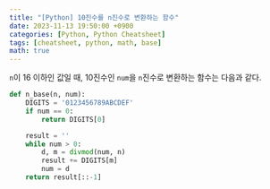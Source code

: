 ```yaml
---
title: "[Python] 10진수를 n진수로 변환하는 함수"
date: 2023-11-13 19:50:00 +0900
categories: [Python, Python Cheatsheet]
tags: [cheatsheet, python, math, base]
math: true
---
```


`n`이 16 이하인 값일 때, 10진수인 `num`을 `n`진수로 변환하는 함수는 다음과 같다.

```python
def n_base(n, num):
    DIGITS = '0123456789ABCDEF'
    if num == 0:
        return DIGITS[0]

    result = ''
    while num > 0:
        d, m = divmod(num, n)
        result += DIGITS[m]
        num = d
    return result[::-1]
```

